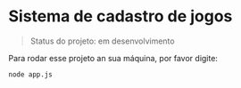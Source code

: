 <h1>Sistema de cadastro de jogos</h1>

> Status do projeto: em desenvolvimento

Para rodar esse projeto an sua máquina, por favor digite:

```
node app.js
```
